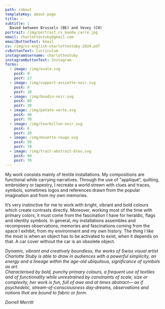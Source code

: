 ```yaml
---
path: /about
templateKey: about-page
title: ⚐
subtitle: |
  Based between Brussels (BE) and Vevey (CH)
portrait: /img/portrait_cs_bandw_carré.jpg
email: charlottestuby@gmail.com
emailButtonText: Email
cv: /img/cv-english-charlottestuby-2024.pdf
cvButtonText: Curriculum
instagramUsername: charlottestuby
instagramButtonText: Instagram
forms:
  - image: /img/ovale.svg
    posX: 0
    posY: 17
  - image: /img/support-assiette-noir.svg
    posX: 0
    posY: 10
  - image: /img/boudin-noir.svg
    posX: 80
    posY: 30
  - image: /img/patate-verte.svg
    posX: 40
    posY: 70
  - image: /img/tourbillon-noir.svg
    posX: 6
    posY: 20
  - image: /img/mouette-rouge.svg
    posX: 50
    posY: 70
  - image: /img/trait-abstrait-bleu.svg
    posX: 60
    posY: 70
---
```

My work consists mainly of textile installations. My compositions are functional while carrying narratives. Through the use of "appliqué", quilting, embroidery or tapestry, I recreate a world strewn with clues and traces, symbols, sometimes logos and references drawn from the popular imagination and from my own memories.

It’s very instinctive for me to work with bright, vibrant and bold colours which create contrasts directly. Moreover, working most of the time with primary colors, it must come from the fascination I have for heraldic, flags and identity symbols. In general, my installations assembles and recomposes observations, memories and fascinations coming from the space I exhibit, from my environment and my own history. The thing I like the most is when an object has to be activated to exist, when it depends on that. A car cover without the car is an obsolete object.

*Dynamic, vibrant and creatively boundless, the works of Swiss visual artist Charlotte Stuby is able to draw in audiences with a powerful simplicity, an energy and a lineage within the age-old ubiquitous, significance of symbols as art.*\
*Characterised by bold, punchy primary colours, a frequent use of textiles and of functionality while unrestrained by constraints of scale, size or complexity, her work is fun, full of awe and at times abstract— as if psychedelic, stream-of-consciousness day-dreams, observations and notions that are bound to fabric or form.*

*Dorrell Merritt*